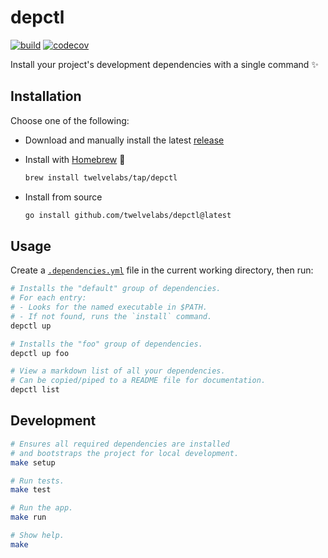 # depctl

[![build](https://github.com/twelvelabs/depctl/actions/workflows/build.yml/badge.svg)](https://github.com/twelvelabs/depctl/actions/workflows/build.yml)
[![codecov](https://codecov.io/gh/twelvelabs/depctl/branch/main/graph/badge.svg)](https://codecov.io/gh/twelvelabs/depctl)

Install your project's development dependencies with a single command ✨

## Installation

Choose one of the following:

- Download and manually install the latest [release](https://github.com/twelvelabs/depctl/releases/latest)
- Install with [Homebrew](https://brew.sh/) 🍺

  ```bash
  brew install twelvelabs/tap/depctl
  ```

- Install from source

  ```bash
  go install github.com/twelvelabs/depctl@latest
  ```

## Usage

Create a [`.dependencies.yml`](.dependencies.yml) file
in the current working directory, then run:

```bash
# Installs the "default" group of dependencies.
# For each entry:
# - Looks for the named executable in $PATH.
# - If not found, runs the `install` command.
depctl up

# Installs the "foo" group of dependencies.
depctl up foo

# View a markdown list of all your dependencies.
# Can be copied/piped to a README file for documentation.
depctl list
```

## Development

```bash
# Ensures all required dependencies are installed
# and bootstraps the project for local development.
make setup

# Run tests.
make test

# Run the app.
make run

# Show help.
make
```
